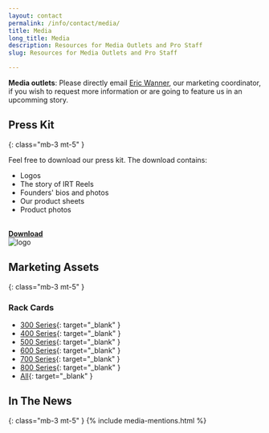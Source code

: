 ```yaml
---
layout: contact
permalink: /info/contact/media/
title: Media
long_title: Media
description: Resources for Media Outlets and Pro Staff
slug: Resources for Media Outlets and Pro Staff

---
```

**Media outlets**: Please directly email [Eric Wanner](mailto:ewanner@irtreels.com), our marketing coordinator, if you wish to request more information or are going to feature us in an upcomming story.

## Press Kit
{: class="mb-3 mt-5" }

Feel free to download our press kit. The download contains:
- Logos
- The story of IRT Reels
- Founders' bios and photos
- Our product sheets
- Product photos

<div class="row mt-4">
    <div class="col-6 text-center my-auto">
        <a href="/assets/downloads/IRT-Reels-press-kit.zip">
            <i class="fas fa-download fa-6x"></i><br>
            <strong class="h1">Download</strong>
        </a>
    </div>
    <div class="col-6 text-center my-auto">
        <img src="/assets/logos/logotype-narrow--colored.png" alt="logo">
    </div>
</div>




## Marketing Assets
{: class="mb-3 mt-5" }

### Rack Cards
- [300 Series](/assets/downloads/rack--300.pdf){: target="_blank" }
- [400 Series](/assets/downloads/rack--400.pdf){: target="_blank" }
- [500 Series](/assets/downloads/rack--500.pdf){: target="_blank" }
- [600 Series](/assets/downloads/rack--600.pdf){: target="_blank" }
- [700 Series](/assets/downloads/rack--700.pdf){: target="_blank" }
- [800 Series](/assets/downloads/rack--800.pdf){: target="_blank" }
- [All](/assets/downloads/rack--all.pdf){: target="_blank" }

## In The News
{: class="mb-3 mt-5" }
{% include media-mentions.html  %}
